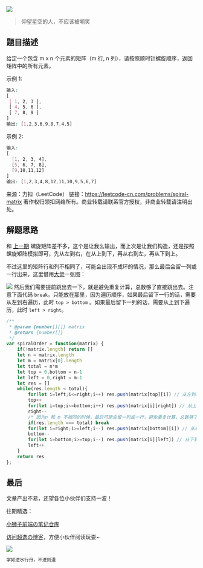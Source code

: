 ![](https://imgconvert.csdnimg.cn/aHR0cHM6Ly9jZG4uanNkZWxpdnIubmV0L2doL2Nob2NvbGF0ZTE5OTkvY2RuL2ltZy8yMDIwMDgyODE0NTUyMS5qcGc?x-oss-process=image/format,png)
>仰望星空的人，不应该被嘲笑

## 题目描述
给定一个包含 m x n 个元素的矩阵（m 行, n 列），请按照顺时针螺旋顺序，返回矩阵中的所有元素。

示例 1:

```css
输入:
[
 [ 1, 2, 3 ],
 [ 4, 5, 6 ],
 [ 7, 8, 9 ]
]
输出: [1,2,3,6,9,8,7,4,5]
```

示例 2:

```css
输入:
[
  [1, 2, 3, 4],
  [5, 6, 7, 8],
  [9,10,11,12]
]
输出: [1,2,3,4,8,12,11,10,9,5,6,7]
```

来源：力扣（LeetCode）
链接：https://leetcode-cn.com/problems/spiral-matrix
著作权归领扣网络所有。商业转载请联系官方授权，非商业转载请注明出处。


## 解题思路

和 <a href="https://blog.csdn.net/weixin_42429718/article/details/108535286">上一期</a> 螺旋矩阵差不多，这个是让我么输出，而上次是让我们构造，还是按照螺旋矩阵模拟即可，先从左到右，在从上到下，再从右到左，再从下到上。

不过这里的矩阵行和列不相同了，可能会出现不成环的情况，那么最后会留一列或一行出来，这里借用<a href="https://leetcode-cn.com/problems/spiral-matrix/solution/shou-hui-tu-jie-liang-chong-bian-li-de-ce-lue-kan-/">大佬</a>一张图：

![](https://img-blog.csdnimg.cn/20200911155822316.png?x-oss-process=image/watermark,type_ZmFuZ3poZW5naGVpdGk,shadow_10,text_aHR0cHM6Ly9ibG9nLmNzZG4ubmV0L3dlaXhpbl80MjQyOTcxOA==,size_16,color_FFFFFF,t_70#pic_center)
然后我们需要提前跳出去一下，就是避免重复计算，总数够了直接跳出去。注意下面代码 `break`。只能放在那里，因为遍历顺序，如果最后留下一行的话，需要从左到右遍历，此时 `top > bottom`  。如果最后留下一列的话，需要从上到下遍历，此时 `left > right`。

```javascript
/**
 * @param {number[][]} matrix
 * @return {number[]}
 */
var spiralOrder = function(matrix) {
    if(!matrix.length) return []
    let n = matrix.length
    let m = matrix[0].length
    let total = n*m
    let top = 0,bottom = n-1
    let left = 0,right = m-1
    let res = []
    while(res.length < total){
        for(let i=left;i<=right;i++) res.push(matrix[top][i]) // 从左到右
        top++
        for(let i=top;i<=bottom;i++) res.push(matrix[i][right]) // 从上到下
        right--
        /* 因为n 和 m 不相同的时候，最后可能会留一列或一行，避免重复计算，总数够了直接跳出去 */
        if(res.length === total) break
        for(let i=right;i>=left;i--) res.push(matrix[bottom][i]) // 从右到左
        bottom--
        for(let i=bottom;i>=top;i--) res.push(matrix[i][left]) // 从下到上
        left++
    }
    return res
};
```



## 最后
文章产出不易，还望各位小伙伴们支持一波！

往期精选：

<a href="https://github.com/Chocolate1999/Front-end-learning-to-organize-notes">小狮子前端の笔记仓库</a>

<a href="https://yangchaoyi.vip/">访问超逸の博客</a>，方便小伙伴阅读玩耍~

![](https://img-blog.csdnimg.cn/2020090211491121.png#pic_center)

```javascript
学如逆水行舟，不进则退
```


